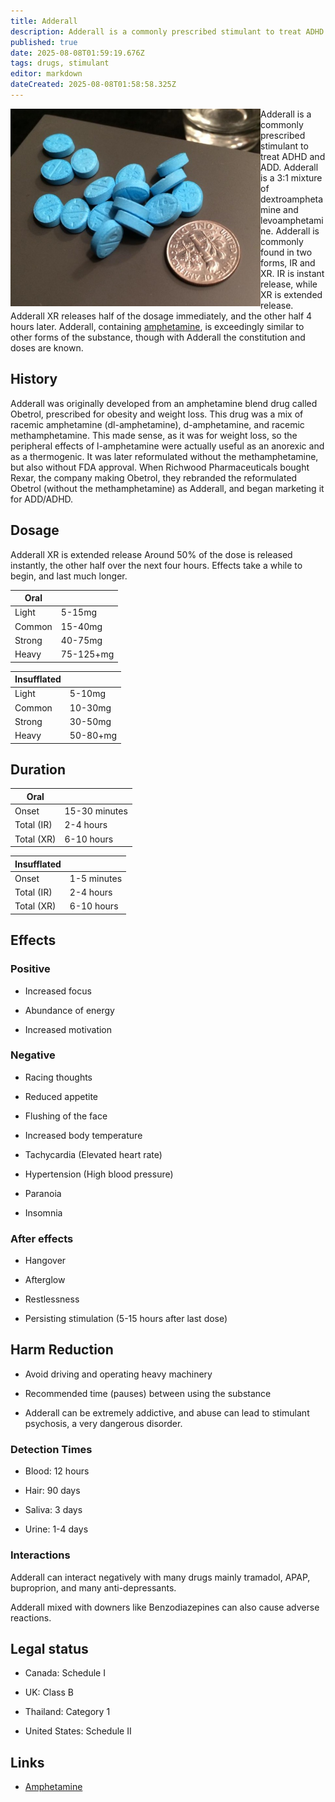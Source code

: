 ```yaml
---
title: Adderall
description: Adderall is a commonly prescribed stimulant to treat ADHD and ADD. Adderall is a 3:1 mixture of dextroamphetamine and levoamphetamine.
published: true
date: 2025-08-08T01:59:19.676Z
tags: drugs, stimulant
editor: markdown
dateCreated: 2025-08-08T01:58:58.325Z
---
```


<img src="/assets/adderall.jpg" alt="Several 10mg Adderall IR pills" width="400" align="left">

Adderall is a commonly prescribed stimulant to treat ADHD and ADD. Adderall is a 3:1 mixture of dextroamphetamine and levoamphetamine. Adderall is commonly found in two forms, IR and XR. IR is instant release, while XR is extended release. Adderall XR releases half of the dosage immediately, and the other half 4 hours later. Adderall, containing [amphetamine](/en/amphetamine), is exceedingly similar to other forms of the substance, though with Adderall the constitution and doses are known.

## History

Adderall was originally developed from an amphetamine blend drug called Obetrol, prescribed for obesity and weight loss. This drug was a mix of racemic amphetamine (dl-amphetamine), d-amphetamine, and racemic methamphetamine. This made sense, as it was for weight loss, so the peripheral effects of l-amphetamine were actually useful as an anorexic and as a thermogenic. It was later reformulated without the methamphetamine, but also without FDA approval. When Richwood Pharmaceuticals bought Rexar, the company making Obetrol, they rebranded the reformulated Obetrol (without the methamphetamine) as Adderall, and began marketing it for ADD/ADHD.

## Dosage

Adderall XR is extended release Around 50% of the dose is released instantly, the other half over the next four hours. Effects take a while to begin, and last much longer.

| Oral | |
|------|---|
| Light | 5-15mg |
| Common | 15-40mg |
| Strong | 40-75mg |
| Heavy | 75-125+mg |

| Insufflated | |
|-------------|---|
| Light | 5-10mg |
| Common | 10-30mg |
| Strong | 30-50mg |
| Heavy | 50-80+mg |

## Duration

| Oral | |
|------|---|
| Onset | 15-30 minutes |
| Total (IR) | 2-4 hours |
| Total (XR) | 6-10 hours |

| Insufflated | |
|-------------|---|
| Onset | 1-5 minutes |
| Total (IR) | 2-4 hours |
| Total (XR) | 6-10 hours |

## Effects

### Positive

* Increased focus

* Abundance of energy

* Increased motivation

### Negative

* Racing thoughts

* Reduced appetite

* Flushing of the face

* Increased body temperature

* Tachycardia (Elevated heart rate)

* Hypertension (High blood pressure)

* Paranoia

* Insomnia

### After effects

* Hangover

* Afterglow

* Restlessness

* Persisting stimulation (5-15 hours after last dose)

## Harm Reduction

* Avoid driving and operating heavy machinery

* Recommended time (pauses) between using the substance

* Adderall can be extremely addictive, and abuse can lead to stimulant psychosis, a very dangerous disorder.

### Detection Times

* Blood: 12 hours

* Hair: 90 days

* Saliva: 3 days

* Urine: 1-4 days

### Interactions

Adderall can interact negatively with many drugs mainly tramadol, APAP, buproprion, and many anti-depressants.

Adderall mixed with downers like Benzodiazepines can also cause adverse reactions.

## Legal status

* Canada: Schedule I

* UK: Class B

* Thailand: Category 1

* United States: Schedule II

## Links

* [Amphetamine](/en/amphetamine)